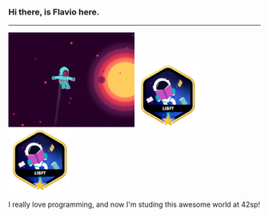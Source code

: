 ### Hi there, is Flavio here.
<hr>
<img src="./space.gif" width="50%">
<img src="./lib.png" width="25%">
<img src="./lib.png" width="25%">
<p>I really love programming, and now I'm studing this awesome world at 42sp!</p>

<!--
**alsmd/alsmd** is a ✨ _special_ ✨ repository because its `README.md` (this file) appears on your GitHub profile.

Here are some ideas to get you started:

- 🔭 I’m currently working on ...
- 🌱 I’m currently learning ...
- 👯 I’m looking to collaborate on ...
- 🤔 I’m looking for help with ...
- 💬 Ask me about ...
- 📫 How to reach me: ...
- 😄 Pronouns: ...
- ⚡ Fun fact: ...
-->
